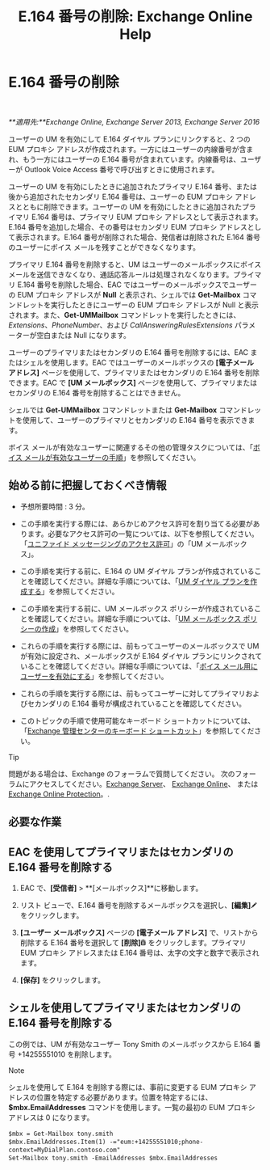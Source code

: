 ﻿---
title: 'E.164 番号の削除: Exchange Online Help'
TOCTitle: E.164 番号の削除
ms:assetid: 17941918-7dc5-41a0-b540-09f2f907362b
ms:mtpsurl: https://technet.microsoft.com/ja-jp/library/JJ662759(v=EXCHG.150)
ms:contentKeyID: 50555735
ms.date: 05/22/2018
mtps_version: v=EXCHG.150
ms.translationtype: HT
---

# E.164 番号の削除

 

_**適用先:**Exchange Online, Exchange Server 2013, Exchange Server 2016_

ユーザーの UM を有効にして E.164 ダイヤル プランにリンクすると、2 つの EUM プロキシ アドレスが作成されます。一方にはユーザーの内線番号が含まれ、もう一方にはユーザーの E.164 番号が含まれています。内線番号は、ユーザーが Outlook Voice Access 番号で呼び出すときに使用されます。

ユーザーの UM を有効にしたときに追加されたプライマリ E.164 番号、または後から追加されたセカンダリ E.164 番号は、ユーザーの EUM プロキシ アドレスとともに削除できます。ユーザーの UM を有効にしたときに追加されたプライマリ E.164 番号は、プライマリ EUM プロキシ アドレスとして表示されます。E.164 番号を追加した場合、その番号はセカンダリ EUM プロキシ アドレスとして表示されます。E.164 番号が削除された場合、発信者は削除された E.164 番号のユーザーにボイス メールを残すことができなくなります。

プライマリ E.164 番号を削除すると、UM はユーザーのメールボックスにボイス メールを送信できなくなり、通話応答ルールは処理されなくなります。プライマリ E.164 番号を削除した場合、EAC ではユーザーのメールボックスでユーザーの EUM プロキシ アドレスが **Null** と表示され、シェルでは **Get-Mailbox** コマンドレットを実行したときにユーザーの EUM プロキシ アドレスが Null と表示されます。また、**Get-UMMailbox** コマンドレットを実行したときには、*Extensions*、*PhoneNumber*、および *CallAnsweringRulesExtensions* パラメーターが空白または Null になります。

ユーザーのプライマリまたはセカンダリの E.164 番号を削除するには、EAC またはシェルを使用します。EAC ではユーザーのメールボックスの **\[電子メール アドレス\]** ページを使用して、プライマリまたはセカンダリの E.164 番号を削除できます。EAC で **\[UM メールボックス\]** ページを使用して、プライマリまたはセカンダリの E.164 番号を削除することはできません。

シェルでは **Get-UMMailbox** コマンドレットまたは **Get-Mailbox** コマンドレットを使用して、ユーザーのプライマリとセカンダリの E.164 番号を表示できます。

ボイス メールが有効なユーザーに関連するその他の管理タスクについては、「[ボイス メールが有効なユーザーの手順](voice-mail-enabled-user-procedures-exchange-2013-help.md)」を参照してください。

## 始める前に把握しておくべき情報

  - 予想所要時間 : 3 分。

  - この手順を実行する際には、あらかじめアクセス許可を割り当てる必要があります。必要なアクセス許可の一覧については、以下を参照してください。「[ユニファイド メッセージングのアクセス許可](unified-messaging-permissions-exchange-2013-help.md)」の「UM メールボックス」。

  - この手順を実行する前に、E.164 の UM ダイヤル プランが作成されていることを確認してください。詳細な手順については、「[UM ダイヤル プランを作成する](create-a-um-dial-plan-exchange-2013-help.md)」を参照してください。

  - この手順を実行する前に、UM メールボックス ポリシーが作成されていることを確認してください。詳細な手順については、「[UM メールボックス ポリシーの作成](create-a-um-mailbox-policy-exchange-2013-help.md)」を参照してください。

  - これらの手順を実行する際には、前もってユーザーのメールボックスで UM が有効に設定され、メールボックスが E.164 ダイヤル プランにリンクされていることを確認してください。詳細な手順については、「[ボイス メール用にユーザーを有効にする](enable-a-user-for-voice-mail-exchange-2013-help.md)」を参照してください。

  - これらの手順を実行する際には、前もってユーザーに対してプライマリおよびセカンダリの E.164 番号が構成されていることを確認してください。

  - このトピックの手順で使用可能なキーボード ショートカットについては、「[Exchange 管理センターのキーボード ショートカット](keyboard-shortcuts-in-the-exchange-admin-center-exchange-online-protection-help.md)」を参照してください。


> [!TIP]
> 問題がある場合は、Exchange のフォーラムで質問してください。 次のフォーラムにアクセスしてください。<A href="https://go.microsoft.com/fwlink/p/?linkid=60612">Exchange Server</A>、 <A href="https://go.microsoft.com/fwlink/p/?linkid=267542">Exchange Online</A>、 または <A href="https://go.microsoft.com/fwlink/p/?linkid=285351">Exchange Online Protection</A>。.



## 必要な作業

## EAC を使用してプライマリまたはセカンダリの E.164 番号を削除する

1.  EAC で、**\[受信者\]** \> **\[メールボックス\]**に移動します。

2.  リスト ビューで、E.164 番号を削除するメールボックスを選択し、**\[編集\]**![編集アイコン](images/Bb124582.6f53ccb2-1f13-4c02-bea0-30690e6ea71d(EXCHG.150).gif "編集アイコン") をクリックします。

3.  **\[ユーザー メールボックス\]** ページの **\[電子メール アドレス\]** で、リストから削除する E.164 番号を選択して **\[削除\]**![\[削除\] アイコン](images/JJ651670.14f639f6-61e8-4418-bbfb-0db14de9d2f5(EXCHG.150).gif "[削除] アイコン") をクリックします。プライマリ EUM プロキシ アドレスまたは E.164 番号は、太字の文字と数字で表示されます。

4.  **\[保存\]** をクリックします。

## シェルを使用してプライマリまたはセカンダリの E.164 番号を削除する

この例では、UM が有効なユーザー Tony Smith のメールボックスから E.164 番号 +14255551010 を削除します。


> [!NOTE]
> シェルを使用して E.164 を削除する際には、事前に変更する EUM プロキシ アドレスの位置を特定する必要があります。位置を特定するには、<STRONG>$mbx.EmailAddresses</STRONG> コマンドを使用します。一覧の最初の EUM プロキシ アドレスは 0 になります。



    $mbx = Get-Mailbox tony.smith
    $mbx.EmailAddresses.Item(1) -="eum:+14255551010;phone-context=MyDialPlan.contoso.com"
    Set-Mailbox tony.smith -EmailAddresses $mbx.EmailAddresses

